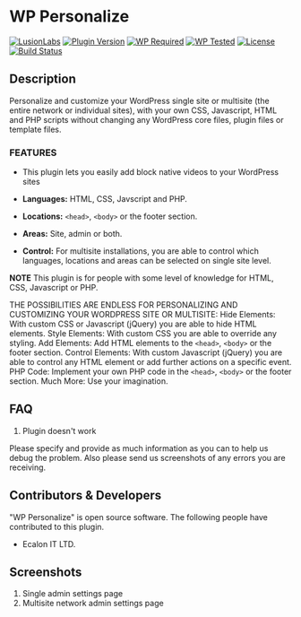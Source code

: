 # WP Personalize

[![LusionLabs](https://img.shields.io/badge/lusionlabs-wordpress%20plugin-black)](https://lusionlabs.com)
[![Plugin Version](https://img.shields.io/wordpress/plugin/v/wp-personalize)](https://wordpress.org/plugins/wp-personalize)
[![WP Required](https://img.shields.io/wordpress/plugin/wp-version/wp-personalize?label=wp+required)](https://github.com/lusionlabs/wp-personalize/blob/master/readme.txt)
[![WP Tested](https://img.shields.io/wordpress/plugin/tested/wp-personalize?label=wp+tested)](https://wordpress.org/plugins/wp-personalize)
[![License](https://img.shields.io/github/license/lusionlabs/wp-present)](https://github.com/lusionlabs/wp-personalize/blob/master/LICENSE)
[![Build Status](https://img.shields.io/travis/lusionlabs/wp-personalize)](https://travis-ci.com/lusionlabs/wp-personalize)

## Description

Personalize and customize your WordPress single site or multisite (the entire network or individual sites), with your own CSS, Javascript, HTML and PHP scripts without changing any WordPress core files, plugin files or template files.

### FEATURES

* This plugin lets you easily add block native videos to your WordPress sites

* **Languages:** HTML, CSS, Javscript and PHP.
* **Locations:** `<head>`, `<body>` or the footer section.
* **Areas:** Site, admin or both.
* **Control:** For multisite installations, you are able to control which languages, locations and areas can be selected on single site level.

**NOTE**
This plugin is for people with some level of knowledge for HTML, CSS, Javascript or PHP.

THE POSSIBILITIES ARE ENDLESS FOR PERSONALIZING AND CUSTOMIZING YOUR WORDPRESS SITE OR MULTISITE:
Hide Elements: With custom CSS or Javascript (jQuery) you are able to hide HTML elements.
Style Elements: With custom CSS you are able to override any styling.
Add Elements: Add HTML elements to the `<head>`, `<body>` or the footer section.
Control Elements: With custom Javascript (jQuery) you are able to control any HTML element or add further actions on a specific event.
PHP Code: Implement your own PHP code in the `<head>`, `<body>` or the footer section.
Much More: Use your imagination.


## FAQ
1) Plugin doesn't work

Please specify and provide as much information as you can to help us debug the problem.
Also please send us screenshots of any errors you are receiving.

## Contributors & Developers

"WP Personalize" is open source software. The following people have contributed to this plugin.
* Ecalon IT LTD.

## Screenshots

1. Single admin settings page
2. Multisite network admin settings page